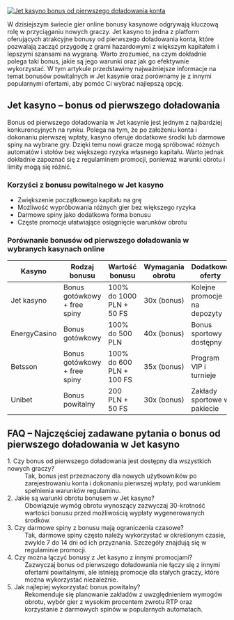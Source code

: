 [![Jet kasyno bonus od pierwszego doładowania konta](https://123-caf.pages.dev/gitsignup.png)](https://vrmoo.ru/Bt82HjjY)

<p>W dzisiejszym świecie gier online bonusy kasynowe odgrywają kluczową rolę w przyciąganiu nowych graczy. Jet kasyno to jedna z platform oferujących atrakcyjne bonusy od pierwszego doładowania konta, które pozwalają zacząć przygodę z grami hazardowymi z większym kapitałem i lepszymi szansami na wygraną. Warto zrozumieć, na czym dokładnie polega taki bonus, jakie są jego warunki oraz jak go efektywnie wykorzystać. W tym artykule przedstawimy najważniejsze informacje na temat bonusów powitalnych w Jet kasynie oraz porównamy je z innymi popularnymi ofertami, aby pomóc Ci wybrać najlepszą opcję.</p>  <h2>Jet kasyno – bonus od pierwszego doładowania</h2> <p>Bonus od pierwszego doładowania w Jet kasynie jest jednym z najbardziej konkurencyjnych na rynku. Polega na tym, że po założeniu konta i dokonaniu pierwszej wpłaty, kasyno oferuje dodatkowe środki lub darmowe spiny na wybrane gry. Dzięki temu nowi gracze mogą spróbować różnych automatów i stołów bez większego ryzyka własnego kapitału. Warto jednak dokładnie zapoznać się z regulaminem promocji, ponieważ warunki obrotu i limity mogą się różnić.</p>  <h3>Korzyści z bonusu powitalnego w Jet kasyno</h3> <ul>   <li>Zwiększenie początkowego kapitału na grę</li>   <li>Możliwość wypróbowania różnych gier bez większego ryzyka</li>   <li>Darmowe spiny jako dodatkowa forma bonusu</li>   <li>Częste promocje ułatwiające osiągnięcie warunków obrotu</li> </ul>  <h3>Porównanie bonusów od pierwszego doładowania w wybranych kasynach online</h3> <table>   <thead>     <tr>       <th>Kasyno</th>       <th>Rodzaj bonusu</th>       <th>Wartość bonusu</th>       <th>Wymagania obrotu</th>       <th>Dodatkowe oferty</th>     </tr>   </thead>   <tbody>     <tr>       <td>Jet kasyno</td>       <td>Bonus gotówkowy + free spiny</td>       <td>100% do 1000 PLN + 50 FS</td>       <td>30x (bonus)</td>       <td>Kolejne promocje na depozyty</td>     </tr>     <tr>       <td>EnergyCasino</td>       <td>Bonus gotówkowy</td>       <td>100% do 500 PLN</td>       <td>40x (bonus)</td>       <td>Bonus sportowy dostępny</td>     </tr>     <tr>       <td>Betsson</td>       <td>Bonus gotówkowy + free spiny</td>       <td>100% do 600 PLN + 100 FS</td>       <td>35x (bonus)</td>       <td>Program VIP i turnieje</td>     </tr>     <tr>       <td>Unibet</td>       <td>Bonus powitalny</td>       <td>200 PLN + 50 FS</td>       <td>30x (bonus)</td>       <td>Zakłady sportowe w pakiecie</td>     </tr>   </tbody> </table>  <h2>FAQ – Najczęściej zadawane pytania o bonus od pierwszego doładowania w Jet kasyno</h2> <dl>   <dt>1. Czy bonus od pierwszego doładowania jest dostępny dla wszystkich nowych graczy?</dt>   <dd>Tak, bonus jest przeznaczony dla nowych użytkowników po zarejestrowaniu konta i dokonaniu pierwszej wpłaty, pod warunkiem spełnienia warunków regulaminu.</dd>    <dt>2. Jakie są warunki obrotu bonusem w Jet kasyno?</dt>   <dd>Obowiązuje wymóg obrotu wynoszący zazwyczaj 30-krotność wartości bonusu przed możliwością wypłaty wygenerowanych środków.</dd>    <dt>3. Czy darmowe spiny z bonusu mają ograniczenia czasowe?</dt>   <dd>Tak, darmowe spiny często należy wykorzystać w określonym czasie, zwykle 7 do 14 dni od ich przyznania. Szczegóły znajdują się w regulaminie promocji.</dd>    <dt>4. Czy można łączyć bonusy z Jet kasyno z innymi promocjami?</dt>   <dd>Zazwyczaj bonus od pierwszego doładowania nie łączy się z innymi ofertami powitalnymi, ale istnieją promocje dla stałych graczy, które można wykorzystać niezależnie.</dd>    <dt>5. Jak najlepiej wykorzystać bonus powitalny?</dt>   <dd>Rekomenduje się planowanie zakładów z uwzględnieniem wymogów obrotu, wybór gier z wysokim procentem zwrotu RTP oraz korzystanie z darmowych spinów w popularnych automatach.</dd> </dl>